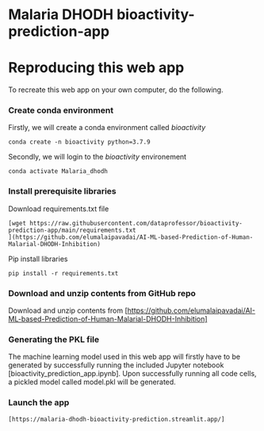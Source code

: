 # Malaria DHODH bioactivity-prediction-app

# Reproducing this web app
To recreate this web app on your own computer, do the following.

### Create conda environment
Firstly, we will create a conda environment called *bioactivity*
```
conda create -n bioactivity python=3.7.9
```
Secondly, we will login to the *bioactivity* environement
```
conda activate Malaria_dhodh
```
### Install prerequisite libraries

Download requirements.txt file

```
[wget https://raw.githubusercontent.com/dataprofessor/bioactivity-prediction-app/main/requirements.txt
](https://github.com/elumalaipavadai/AI-ML-based-Prediction-of-Human-Malarial-DHODH-Inhibition)
```

Pip install libraries
```
pip install -r requirements.txt
```

###  Download and unzip contents from GitHub repo

Download and unzip contents from [https://github.com/elumalaipavadai/AI-ML-based-Prediction-of-Human-Malarial-DHODH-Inhibition]

### Generating the PKL file

The machine learning model used in this web app will firstly have to be generated by successfully running the included Jupyter notebook [bioactivity_prediction_app.ipynb]. Upon successfully running all code cells, a pickled model called model.pkl will be generated.

###  Launch the app

```
[https://malaria-dhodh-bioactivity-prediction.streamlit.app/]
```
